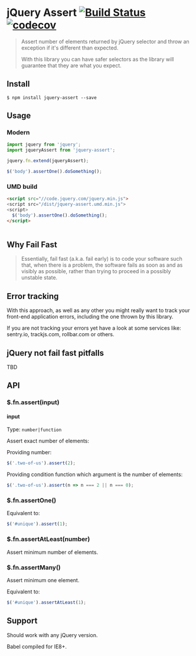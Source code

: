 # jQuery Assert [![Build Status](https://api.travis-ci.org/elmccd/jquery-assert.svg?branch=master)](https://travis-ci.com/elmccd/jquery-assert) [![codecov](https://codecov.io/gh/elmccd/jquery-assert/branch/master/graph/badge.svg)](https://codecov.io/gh/elmccd/jquery-assert)

> Assert number of elements returned by jQuery selector and throw an exception if it's different than expected.
>
>With this library you can have safer selectors as the library will guarantee that they are what you expect.


## Install

```
$ npm install jquery-assert --save
```

## Usage

### Modern

```js
import jquery from 'jquery';
import jqueryAssert from 'jquery-assert';

jquery.fn.extend(jqueryAssert);

$('body').assertOne().doSomething();
```

### UMD build
```html
<script src="//code.jquery.com/jquery.min.js">
<script src="/dist/jquery-assert.umd.min.js">
<script>
  $('body').assertOne().doSomething();
</script>
	
```


## Why Fail Fast

> Essentially, fail fast (a.k.a. fail early) is to code your software such that, when there is a problem, the software fails as soon as and as visibly as possible, rather than trying to proceed in a possibly unstable state.

## Error tracking

With this approach, as well as any other you might really want to track
your front-end application errors, including the one thrown by this library.

If you are not tracking your errors yet have a look at some services like: 
sentry.io, trackjs.com, rollbar.com or others.

## jQuery not fail fast pitfalls

TBD

## API

### $.fn.assert(input)

#### input

Type: `number|function`

Assert exact number of elements:

Providing number:
```js
$('.two-of-us').assert(2);
```

Providing condition function which argument is the number of elements:
```js
$('.two-of-us').assert(n => n === 2 || n === 0);
```

### $.fn.assertOne()

Equivalent to:
```js
$('#unique').assert(1);
```

### $.fn.assertAtLeast(number)

Assert minimum number of elements.

### $.fn.assertMany()

Assert minimum one element.

Equivalent to:

```js
$('#unique').assertAtLeast(1);
```

## Support

Should work with any jQuery version. 

Babel compiled for IE8+.
